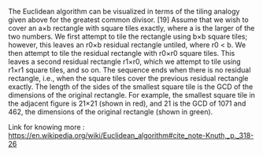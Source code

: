 The Euclidean algorithm can be visualized in terms of the tiling analogy given above for the greatest common divisor.
[19] Assume that we wish to cover an a×b rectangle with square tiles exactly, where a is the larger of the two numbers.
We first attempt to tile the rectangle using b×b square tiles; however, this leaves an r0×b residual rectangle untiled, 
where r0 < b. We then attempt to tile the residual rectangle with r0×r0 square tiles. This leaves a second residual rectangle r1×r0, 
which we attempt to tile using r1×r1 square tiles, and so on. The sequence ends when there is no residual rectangle, i.e.,
when the square tiles cover the previous residual rectangle exactly. The length of the sides of the smallest square tile is the 
GCD of the dimensions of the original rectangle. For example, the smallest square tile in the adjacent figure is 21×21 (shown in red), 
and 21 is the GCD of 1071 and 462, the dimensions of the original rectangle (shown in green).



Link for knowing more :
https://en.wikipedia.org/wiki/Euclidean_algorithm#cite_note-Knuth,_p._318-26
